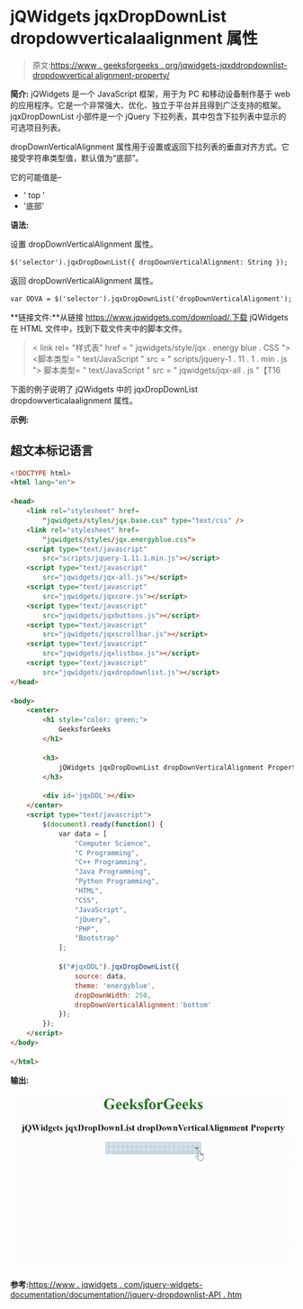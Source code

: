 # jQWidgets jqxDropDownList dropdowverticalaalignment 属性

> 原文:[https://www . geeksforgeeks . org/jqwidgets-jqxddropdownlist-dropdowvertical alignment-property/](https://www.geeksforgeeks.org/jqwidgets-jqxdropdownlist-dropdownverticalalignment-property/)

**简介:** jQWidgets 是一个 JavaScript 框架，用于为 PC 和移动设备制作基于 web 的应用程序。它是一个非常强大、优化、独立于平台并且得到广泛支持的框架。jqxDropDownList 小部件是一个 jQuery 下拉列表，其中包含下拉列表中显示的可选项目列表。

dropDownVerticalAlignment 属性用于设置或返回下拉列表的垂直对齐方式。它接受字符串类型值，默认值为“底部”。

它的可能值是–

*   ' top '
*   '底部'

**语法:**

设置 dropDownVerticalAlignment 属性。

```html
$('selector').jqxDropDownList({ dropDownVerticalAlignment: String });
```

返回 dropDownVerticalAlignment 属性。

```html
var DDVA = $('selector').jqxDropDownList('dropDownVerticalAlignment');
```

**链接文件:**从链接 https://www.jqwidgets.com/download/.下载 jQWidgets 在 HTML 文件中，找到下载文件夹中的脚本文件。

> <link rel="”stylesheet”" href="”jqwidgets/styles/jqx.base.css”" type="”text/css”">
> < link rel= "样式表" href = " jqwidgets/style/jqx . energy blue . CSS ">
> <脚本类型= " text/JavaScript " src = " scripts/jquery-1 . 11 . 1 . min . js "></脚本>
> 脚本类型= " text/JavaScript " src = " jqwidgets/jqx-all . js "【T16

下面的例子说明了 jQWidgets 中的 jqxDropDownList dropdowverticalaalignment 属性。

**示例:**

## 超文本标记语言

```html
<!DOCTYPE html>
<html lang="en">

<head>
    <link rel="stylesheet" href=
        "jqwidgets/styles/jqx.base.css" type="text/css" />
    <link rel="stylesheet" href=
        "jqwidgets/styles/jqx.energyblue.css">
    <script type="text/javascript" 
        src="scripts/jquery-1.11.1.min.js"></script>
    <script type="text/javascript" 
        src="jqwidgets/jqx-all.js"></script>
    <script type="text/javascript" 
        src="jqwidgets/jqxcore.js"></script>
    <script type="text/javascript" 
        src="jqwidgets/jqxbuttons.js"></script>
    <script type="text/javascript" 
        src="jqwidgets/jqxscrollbar.js"></script>
    <script type="text/javascript" 
        src="jqwidgets/jqxlistbox.js"></script>
    <script type="text/javascript" 
        src="jqwidgets/jqxdropdownlist.js"></script>
</head>

<body>
    <center>
        <h1 style="color: green;">
            GeeksforGeeks
        </h1>

        <h3>
            jQWidgets jqxDropDownList dropDownVerticalAlignment Property
        </h3>

        <div id='jqxDDL'></div>
    </center>
    <script type="text/javascript">
        $(document).ready(function() {
            var data = [
                "Computer Science",
                "C Programming",
                "C++ Programming",
                "Java Programming",
                "Python Programming",
                "HTML",
                "CSS",
                "JavaScript",
                "jQuery",
                "PHP",
                "Bootstrap"
            ];

            $("#jqxDDL").jqxDropDownList({
                source: data,
                theme: 'energyblue',
                dropDownWidth: 250,
                dropDownVerticalAlignment:'bottom'
            });
        });
    </script>
</body>

</html>
```

**输出:**

![](img/65f4650a8a3e9a8cbf1a1d5a09dd8a36.png)

**参考:**[https://www . jqwidgets . com/jquery-widgets-documentation/documentation//jquery-dropdownlist-API . htm](https://www.jqwidgets.com/jquery-widgets-documentation/documentation//jquery-dropdownlist-api.htm)
